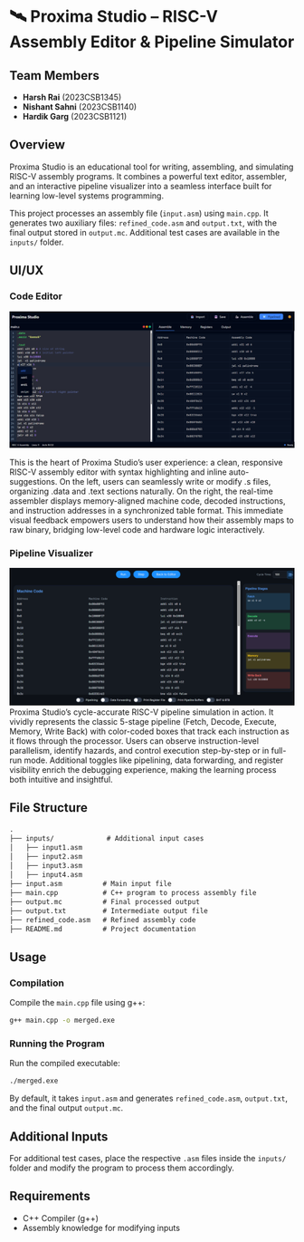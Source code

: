 # 🛰️ Proxima Studio – RISC-V Assembly Editor & Pipeline Simulator

## Team Members
- **Harsh Rai** (2023CSB1345)  
- **Nishant Sahni** (2023CSB1140)  
- **Hardik Garg** (2023CSB1121)
## Overview
Proxima Studio is an educational tool for writing, assembling, and simulating RISC-V assembly programs. It combines a powerful text editor, assembler, and an interactive pipeline visualizer into a seamless interface built for learning low-level systems programming.

This project processes an assembly file (`input.asm`) using `main.cpp`. It generates two auxiliary files: `refined_code.asm` and `output.txt`, with the final output stored in `output.mc`. Additional test cases are available in the `inputs/` folder.

## UI/UX 
### Code Editor 
![Code Editor](ui_pics/code_editor.png)

This is the heart of Proxima Studio’s user experience: a clean, responsive RISC-V assembly editor with syntax highlighting and inline auto-suggestions. On the left, users can seamlessly write or modify .s files, organizing .data and .text sections naturally. On the right, the real-time assembler displays memory-aligned machine code, decoded instructions, and instruction addresses in a synchronized table format. This immediate visual feedback empowers users to understand how their assembly maps to raw binary, bridging low-level code and hardware logic interactively.

### Pipeline Visualizer

![Pipeline Visualizer](ui_pics/pipeline.png)
Proxima Studio’s cycle-accurate RISC-V pipeline simulation in action. It vividly represents the classic 5-stage pipeline (Fetch, Decode, Execute, Memory, Write Back) with color-coded boxes that track each instruction as it flows through the processor. Users can observe instruction-level parallelism, identify hazards, and control execution step-by-step or in full-run mode. Additional toggles like pipelining, data forwarding, and register visibility enrich the debugging experience, making the learning process both intuitive and insightful.



## File Structure
```
.
├── inputs/             # Additional input cases
│   ├── input1.asm
│   ├── input2.asm
│   ├── input3.asm
│   ├── input4.asm
├── input.asm          # Main input file
├── main.cpp           # C++ program to process assembly file
├── output.mc          # Final processed output
├── output.txt         # Intermediate output file
├── refined_code.asm   # Refined assembly code
├── README.md          # Project documentation
```

## Usage
### Compilation
Compile the `main.cpp` file using g++:
```sh
g++ main.cpp -o merged.exe
```

### Running the Program
Run the compiled executable:
```sh
./merged.exe
```
By default, it takes `input.asm` and generates `refined_code.asm`, `output.txt`, and the final output `output.mc`.

## Additional Inputs
For additional test cases, place the respective `.asm` files inside the `inputs/` folder and modify the program to process them accordingly.

## Requirements
- C++ Compiler (g++)
- Assembly knowledge for modifying inputs

